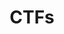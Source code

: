---
title: CTFs 
summary: Give a man a flag and he wins a day. Teach him how to capture flags and he'll learn to hack for life.
cover:
    image:  images/series/ctf.webp
hidemeta: true
---